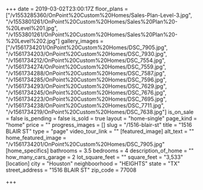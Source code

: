 +++
date = 2019-03-02T23:00:17Z
floor_plans = ["/v1553285360/OnPoint%20Custom%20Homes/Sales-Plan-Level-3.jpg", "/v1553801261/OnPoint%20Custom%20Homes/Sales%20Plan%20-%20Level%201.jpg", "/v1553801261/OnPoint%20Custom%20Homes/Sales%20Plan%20-%20Level%202.jpg"]
gallery_images = ["/v1561734201/OnPoint%20Custom%20Homes/DSC_7905.jpg", "/v1561734203/OnPoint%20Custom%20Homes/DSC_7930.jpg", "/v1561734212/OnPoint%20Custom%20Homes/DSC_7554.jpg", "/v1561734274/OnPoint%20Custom%20Homes/DSC_7559.jpg", "/v1561734288/OnPoint%20Custom%20Homes/DSC_7587.jpg", "/v1561734285/OnPoint%20Custom%20Homes/DSC_7596.jpg", "/v1561734293/OnPoint%20Custom%20Homes/DSC_7629.jpg", "/v1561734245/OnPoint%20Custom%20Homes/DSC_7676.jpg", "/v1561734223/OnPoint%20Custom%20Homes/DSC_7695.jpg", "/v1561734238/OnPoint%20Custom%20Homes/DSC_7711.jpg", "/v1561734219/OnPoint%20Custom%20Homes/DSC_7638.jpg"]
is_on_sale = false
is_pending = false
is_sold = true
layout = "home-single"
page_kind = "home"
price = ""
progress_images = []
slug = "/1516-blair-st"
title = "1516 BLAIR ST"
type = "page"
video_tour_link = ""
[featured_image]
alt_text = ""
home_featured_image = "/v1561734201/OnPoint%20Custom%20Homes/DSC_7905.jpg"
[home_specifics]
bathrooms = 3.5
bedrooms = 4
description_of_home = ""
how_many_cars_garage = 2
lot_square_feet = ""
square_feet = "3,533"
[location]
city = "Houston"
neighboorhood = "HEIGHTS"
state = "TX"
street_address = "1516 BLAIR ST"
zip_code = 77008

+++
